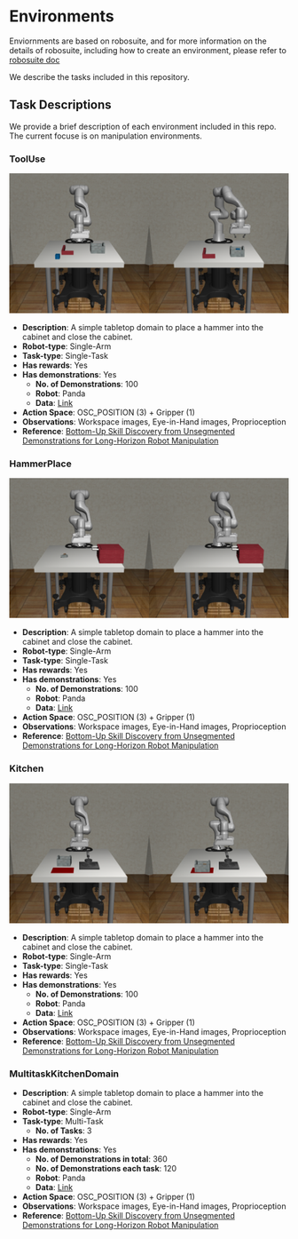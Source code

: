 # Environments

Enviornments are based on robosuite, and for more information on the
details of robosuite, including how to create an environment, please
refer to [robosuite doc](https://robosuite.ai/docs)

We describe the tasks included in this repository.

## Task Descriptions

We provide a brief description of each environment included in this repo. The current focuse is on manipulation environments.

### ToolUse
![env_tool_use](./images/env_tool_use.png)
- **Description**: A simple tabletop domain to place a hammer into the cabinet
  and close the cabinet.
- **Robot-type**: Single-Arm
- **Task-type**: Single-Task
- **Has rewards**: Yes
- **Has demonstrations**: Yes
  - **No. of Demonstrations**: 100
  - **Robot**: Panda
  - **Data**: [Link](https://utexas.box.com/shared/static/om0pegpm0hdi12clydau36d3vy0yz516.zip)
- **Action Space**: OSC_POSITION (3) + Gripper (1)
- **Observations**: Workspace images, Eye-in-Hand images, Proprioception
- **Reference**: [Bottom-Up Skill Discovery from Unsegmented Demonstrations for Long-Horizon Robot Manipulation](http://arxiv.org/abs/2109.13841)

### HammerPlace
![env_hammer_place](./images/env_hammer_place.png)
- **Description**: A simple tabletop domain to place a hammer into the cabinet
  and close the cabinet.
- **Robot-type**: Single-Arm
- **Task-type**: Single-Task
- **Has rewards**: Yes
- **Has demonstrations**: Yes
  - **No. of Demonstrations**: 100
  - **Robot**: Panda
  - **Data**: [Link](https://utexas.box.com/shared/static/om0pegpm0hdi12clydau36d3vy0yz516.zip)
- **Action Space**: OSC_POSITION (3) + Gripper (1)
- **Observations**: Workspace images, Eye-in-Hand images, Proprioception
- **Reference**: [Bottom-Up Skill Discovery from Unsegmented Demonstrations for Long-Horizon Robot Manipulation](http://arxiv.org/abs/2109.13841)

### Kitchen
![env_kitchen](./images/env_kitchen.png)
- **Description**: A simple tabletop domain to place a hammer into the cabinet
  and close the cabinet.
- **Robot-type**: Single-Arm
- **Task-type**: Single-Task
- **Has rewards**: Yes
- **Has demonstrations**: Yes
  - **No. of Demonstrations**: 100
  - **Robot**: Panda
  - **Data**: [Link](https://utexas.box.com/shared/static/om0pegpm0hdi12clydau36d3vy0yz516.zip)
- **Action Space**: OSC_POSITION (3) + Gripper (1)
- **Observations**: Workspace images, Eye-in-Hand images, Proprioception
- **Reference**: [Bottom-Up Skill Discovery from Unsegmented Demonstrations for Long-Horizon Robot Manipulation](http://arxiv.org/abs/2109.13841)


### MultitaskKitchenDomain
- **Description**: A simple tabletop domain to place a hammer into the cabinet
  and close the cabinet.
- **Robot-type**: Single-Arm
- **Task-type**: Multi-Task
  - **No. of Tasks**: 3
- **Has rewards**: Yes
- **Has demonstrations**: Yes
  - **No. of Demonstrations in total**: 360
  - **No. of Demonstrations each task**: 120
  - **Robot**: Panda
  - **Data**: [Link](https://utexas.box.com/shared/static/om0pegpm0hdi12clydau36d3vy0yz516.zip)
- **Action Space**: OSC_POSITION (3) + Gripper (1)
- **Observations**: Workspace images, Eye-in-Hand images, Proprioception
- **Reference**: [Bottom-Up Skill Discovery from Unsegmented Demonstrations for Long-Horizon Robot Manipulation](http://arxiv.org/abs/2109.13841)


